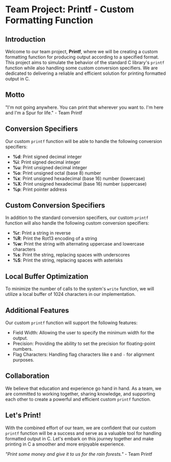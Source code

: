 # Team Project: Printf - Custom Formatting Function

## Introduction

Welcome to our team project, **Printf**, where we will be creating a custom formatting function for producing output according to a specified format. This project aims to simulate the behavior of the standard C library's `printf` function while also handling some custom conversion specifiers. We are dedicated to delivering a reliable and efficient solution for printing formatted output in C.

## Motto

"I'm not going anywhere. You can print that wherever you want to. I'm here and I'm a Spur for life." - Team Printf

## Conversion Specifiers

Our custom `printf` function will be able to handle the following conversion specifiers:

- **%d**: Print signed decimal integer
- **%i**: Print signed decimal integer
- **%u**: Print unsigned decimal integer
- **%o**: Print unsigned octal (base 8) number
- **%x**: Print unsigned hexadecimal (base 16) number (lowercase)
- **%X**: Print unsigned hexadecimal (base 16) number (uppercase)
- **%p**: Print pointer address

## Custom Conversion Specifiers

In addition to the standard conversion specifiers, our custom `printf` function will also handle the following custom conversion specifiers:

- **%r**: Print a string in reverse
- **%R**: Print the Rot13 encoding of a string
- **%w**: Print the string with alternating uppercase and lowercase characters
- **%s**: Print the string, replacing spaces with underscores
- **%S**: Print the string, replacing spaces with asterisks

## Local Buffer Optimization

To minimize the number of calls to the system's `write` function, we will utilize a local buffer of 1024 characters in our implementation.

## Additional Features

Our custom `printf` function will support the following features:

- Field Width: Allowing the user to specify the minimum width for the output.
- Precision: Providing the ability to set the precision for floating-point numbers.
- Flag Characters: Handling flag characters like `0` and `-` for alignment purposes.

## Collaboration

We believe that education and experience go hand in hand. As a team, we are committed to working together, sharing knowledge, and supporting each other to create a powerful and efficient custom `printf` function.

## Let's Print!

With the combined effort of our team, we are confident that our custom `printf` function will be a success and serve as a valuable tool for handling formatted output in C. Let's embark on this journey together and make printing in C a smoother and more enjoyable experience.

_"Print some money and give it to us for the rain forests."_ - Team Printf

